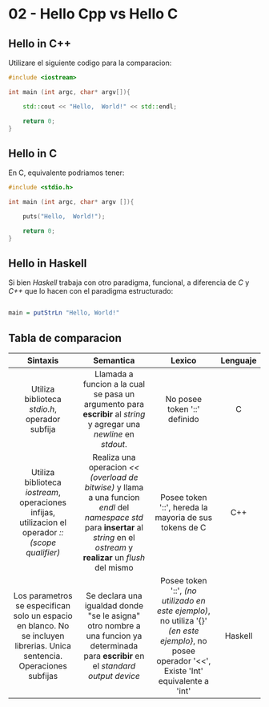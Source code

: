 # 02 - Hello Cpp vs Hello C

## Hello in C++

Utilizare el siguiente codigo para la comparacion:

```c++
#include <iostream>

int main (int argc, char* argv[]){

    std::cout << "Hello,  World!" << std::endl;

    return 0;
}
```

## Hello in C

En C, equivalente podriamos tener:

```c
#include <stdio.h>

int main (int argc, char* argv []){

    puts("Hello,  World!");

    return 0;
}
```

## Hello in Haskell

Si bien *Haskell* trabaja con otro paradigma, funcional, a diferencia de *C* y *C++* que lo hacen con el paradigma estructurado:

```haskell

main = putStrLn "Hello, World!"

```

## Tabla de comparacion

|                                                  Sintaxis                                                 	|                                        Semantica                                        	|                                  Lexico                                  	| Lenguaje 	|
|:---------------------------------------------------------------------------------------------------------:	|:---------------------------------------------------------------------------------------:	|:----------------------------------------------------------------------------:	|:--------:	|
|                                        Utiliza biblioteca *stdio.h*, operador subfija                                       	|                                    Llamada a funcion a la cual se pasa un argumento para **escribir** al *string* y agregar una *newline* en *stdout*.                                      	|         No posee token '::' definido        	|     C    	|
|                 Utiliza biblioteca *iostream*, operaciones infijas, utilizacion el operador *:: (scope qualifier)*               	|      Realiza una operacion *<< (overload de bitwise)*  y llama a una funcion *endl* del *namespace std* para **insertar** al *string* en el *ostream* y **realizar** un *flush* del mismo    	|   Posee token '::', hereda la mayoria de sus tokens de C 	|    C++   	|
|  Los parametros se especifican solo un espacio en blanco. No se incluyen librerias. Unica sentencia. Operaciones subfijas 	|   Se declara una igualdad donde "se le asigna" otro nombre a una funcion ya determinada para **escribir** en el *standard output device* 	|                                    Posee token '::', *(no utilizado en este ejemplo)*, no utiliza '{}' *(en este ejemplo}*, no posee operador '<<', Existe 'Int' equivalente a 'int'	|  Haskell 	|

